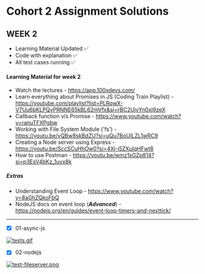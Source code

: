 # Cohort 2 Assignment Solutions 

## WEEK 2 
* Learning Material Updated ✅
* Code with explanation ✅
* All test cases running ✅
 
#### Learning Material for week 2
* Watch the lectures - https://app.100xdevs.com/
* Learn everything about Promises in JS (Coding Train Playlist) - https://youtube.com/playlist?list=PLRqwX-V7Uu6bKLPQvPRNNE65kBL62mVfx&si=rBC2UjvYn0xj9zeX 
* Callback function v/s Promise - https://www.youtube.com/watch?v=ranuTFXPgbw
* Working with File System Module ('fs') - https://youtu.be/yQBw8skBdZU?si=uQu7BoUILZL1wRC9
* Creating a Node server using Express - https://youtu.be/SccSCuHhOw0?si=4Xj-i5ZXulqHFwt8
* How to use Postman - https://youtu.be/wmz1sGZp814?si=p3EsV4bKz_1uvx8k

##### Extras
* Understanding Event Loop - https://www.youtube.com/watch?v=8aGhZQkoFbQ
* NodeJS docs on event loop (***Advanced***) - https://nodejs.org/en/guides/event-loop-timers-and-nexttick/

---

- [x] 01-async-js

[![tests.gif](https://i.postimg.cc/Qt2v14JN/tests.gif)](https://postimg.cc/tZzrHzc8)

- [x] 02-nodejs
  
[![test-fileserver.png](https://i.postimg.cc/90bP56Kn/test-fileserver.png)](https://postimg.cc/H8J8bhpw)